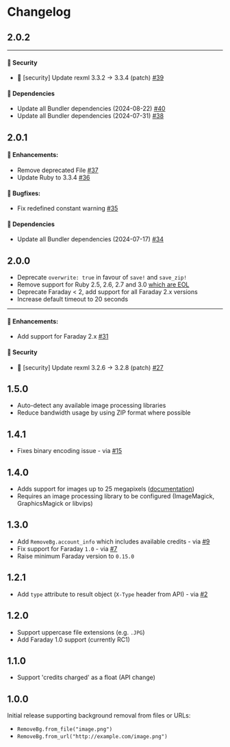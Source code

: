 # Changelog

## 2.0.2



---


#### 🚨 Security

- 🚨 [security] Update rexml 3.3.2 → 3.3.4 (patch) [#39](https://github.com/remove-bg/ruby/pull/39)

#### 🔀 Dependencies

- Update all Bundler dependencies (2024-08-22) [#40](https://github.com/remove-bg/ruby/pull/40)
- Update all Bundler dependencies (2024-07-31) [#38](https://github.com/remove-bg/ruby/pull/38)


## 2.0.1

#### 🚀 Enhancements:

- Remove deprecated File [#37](https://github.com/remove-bg/ruby/pull/37)
- Update Ruby to 3.3.4 [#36](https://github.com/remove-bg/ruby/pull/36)

#### 🐞 Bugfixes:

- Fix redefined constant warning [#35](https://github.com/remove-bg/ruby/pull/35)

#### 🔀 Dependencies

- Update all Bundler dependencies (2024-07-17) [#34](https://github.com/remove-bg/ruby/pull/34)


## 2.0.0

- Deprecate `overwrite: true` in favour of `save!` and `save_zip!`
- Remove support for Ruby 2.5, 2.6, 2.7 and 3.0 [which are EOL](https://www.ruby-lang.org/en/downloads/branches/)
- Deprecate Faraday < 2, add support for all Faraday 2.x versions
- Increase default timeout to 20 seconds

---


#### 🚀 Enhancements:

- Add support for Faraday 2.x [#31](https://github.com/remove-bg/ruby/pull/31)

#### 🚨 Security

- 🚨 [security] Update rexml 3.2.6 → 3.2.8 (patch) [#27](https://github.com/remove-bg/ruby/pull/27)


## 1.5.0

- Auto-detect any available image processing libraries
- Reduce bandwidth usage by using ZIP format where possible

## 1.4.1

- Fixes binary encoding issue - via [#15](https://github.com/remove-bg/ruby/pull/15)

## 1.4.0

- Adds support for images up to 25 megapixels ([documentation](https://github.com/remove-bg/ruby#processing-images-over-10-megapixels))
- Requires an image processing library to be configured (ImageMagick, GraphicsMagick or libvips)

## 1.3.0

- Add `RemoveBg.account_info` which includes available credits - via [#9](https://github.com/remove-bg/ruby/pull/9)
- Fix support for Faraday `1.0` - via [#7](https://github.com/remove-bg/ruby/pull/7)
- Raise minimum Faraday version to `0.15.0`

## 1.2.1

- Add `type` attribute to result object (`X-Type` header from API) - via [#2](https://github.com/remove-bg/ruby/pull/2)

## 1.2.0

- Support uppercase file extensions (e.g. `.JPG`)
- Add Faraday 1.0 support (currently RC1)

## 1.1.0

- Support 'credits charged' as a float (API change)

## 1.0.0

Initial release supporting background removal from files or URLs:

- `RemoveBg.from_file("image.png")`
- `RemoveBg.from_url("http://example.com/image.png")`
